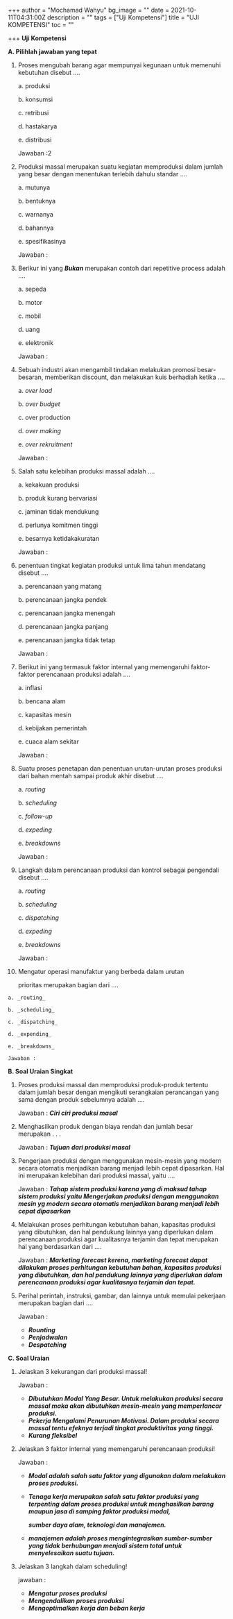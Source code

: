 +++
author = "Mochamad Wahyu"
bg_image = ""
date = 2021-10-11T04:31:00Z
description = ""
tags = ["Uji Kompetensi"]
title = "UJI KOMPETENSI"
toc = ""

+++
**Uji Kompetensi**

**A. Pilihlah jawaban yang tepat**

 1. Proses mengubah barang agar mempunyai kegunaan untuk memenuhi kebutuhan disebut ....

    a. produksi

    b. konsumsi

    c. retribusi

    d. hastakarya

    e. distribusi

    Jawaban :2
 2. Produksi massal merupakan suatu kegiatan memproduksi dalam jumlah yang besar dengan menentukan terlebih dahulu standar ....

    a. mutunya

    b. bentuknya

    c. warnanya

    d. bahannya

    e. spesifikasinya

    Jawaban :
 3. Berikur ini yang **_Bukan_** merupakan contoh dari repetitive process adalah ....

    a. sepeda

    b. motor

    c. mobil

    d. uang

    e. elektronik

    Jawaban :
 4. Sebuah industri akan mengambil tindakan melakukan promosi besar-besaran, memberikan discount, dan melakukan kuis berhadiah ketika ....

    a. _over load_

    b. _over budget_

    c. over production

    d. _over making_

    e. _over rekruitment_

    Jawaban :
 5. Salah satu kelebihan produksi massal adalah ....

    a. kekakuan produksi

    b. produk kurang bervariasi

    c. jaminan tidak mendukung

    d. perlunya komitmen tinggi

    e. besarnya ketidakakuratan

    Jawaban :
 6. penentuan tingkat kegiatan produksi untuk lima tahun mendatang disebut ....

    a. perencanaan yang matang

    b. perencanaan jangka pendek

    c. perencanaan jangka menengah

    d. perencanaan jangka panjang

    e. perencanaan jangka tidak tetap

    Jawaban :
 7. Berikut ini yang termasuk faktor internal yang memengaruhi faktor-faktor perencanaan produksi adalah ....

    a. inflasi

    b. bencana alam

    c. kapasitas mesin

    d. kebijakan pemerintah

    e. cuaca alam sekitar

    Jawaban :
 8. Suatu proses penetapan dan penentuan urutan-urutan proses produksi dari bahan mentah sampai produk akhir disebut ....

    a. _routing_

    b. _scheduling_

    c. _follow-up_

    d. _expeding_

    e. _breakdowns_

    Jawaban :
 9. Langkah dalam perencanaan produksi dan kontrol sebagai pengendali disebut ....

    a. _routing_

    b. _scheduling_

    c. _dispatching_

    d. _expeding_

    e. _breakdowns_

    Jawaban :
10.  Mengatur operasi manufaktur yang berbeda dalam urutan

     prioritas merupakan bagian dari ....

    a. _routing_

    b. _scheduling_

    c. _dispatching_

    d. _expending_

    e. _breakdowns_

    Jawaban :

**B. Soal Uraian Singkat**

1. Proses produksi massal dan memproduksi produk-produk tertentu dalam jumlah besar dengan mengikuti serangkaian perancangan yang sama dengan produk sebelumnya adalah ....

   Jawaban : **_Ciri ciri produksi masal_**
2. Menghasilkan produk dengan biaya rendah dan jumlah besar merupakan . . .

   Jawaban : **_Tujuan dari produksi masal_**
3. Pengerjaan produksi dengan menggunakan mesin-mesin yang modern secara otomatis menjadikan barang menjadi lebih cepat dipasarkan. Hal ini merupakan kelebihan dari produksi massal, yaitu ....

   Jawaban : **_Tahap sistem produksi karena yang di maksud tahap sistem produksi yaitu Mengerjakan produksi dengan menggunakan mesin yg modern secara otomatis menjadikan barang menjadi lebih cepat dipasarkan_**
4. Melakukan proses perhitungan kebutuhan bahan, kapasitas produksi yang dibutuhkan, dan hal pendukung lainnya yang diperlukan dalam perencanaan produksi agar kualitasnya terjamin dan tepat merupakan hal yang berdasarkan dari ....

   Jawaban : **_Marketing forecast kerena, marketing forecast dapat dilakukan proses perhitungan kebutuhan bahan, kapasitas produksi yang dibutuhkan, dan hal pendukung lainnya yang diperlukan dalam perencanaan produksi agar kualitasnya terjamin dan tepat._**
5. Perihal perintah, instruksi, gambar, dan lainnya untuk memulai pekerjaan merupakan bagian dari ....

   Jawaban : 
   * **_Rounting_**
   * **_Penjadwalan_**
   * **_Despatching_**

**C. Soal Uraian**

1. Jelaskan 3 kekurangan dari produksi massal!

   Jawaban : 
   * **_Dibutuhkan Modal Yang Besar. Untuk melakukan produksi secara massal maka akan dibutuhkan mesin-mesin yang memperlancar produksi._**
   * **_Pekerja Mengalami Penurunan Motivasi. Dalam produksi secara massal tentu efeknya terjadi tingkat produktivitas yang tinggi._**
   * **_Kurang fleksibel_**
2. Jelaskan 3 faktor internal yang memengaruhi perencanaan produksi!

   Jawaban :
   * **_Modal adalah salah satu faktor yang digunakan dalam melakukan proses produksi._**
   * **_Tenaga kerja merupakan salah satu faktor produksi yang terpenting dalam proses produksi untuk menghasilkan barang maupun jasa di samping faktor produksi modal,_**

     **_sumber daya alam, teknologi dan manajemen._**
   * **_manajemen adalah proses mengintegrasikan sumber-sumber yang tidak berhubungan menjadi sistem total untuk menyelesaikan suatu tujuan._**
3. Jelaskan 3 langkah dalam scheduling!

   jawaban :
   * **_Mengatur proses produksi_**
   * **_Mengendalikan proses produksi_**
   * **_Mengoptimalkan kerja dan beban kerja_**
